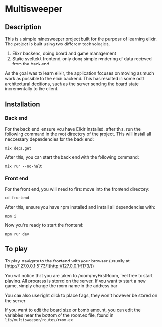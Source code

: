 # Multisweeper

## Description

This is a simple minesweeper project built for the purpose of learning elixir. The project is built using two different technologies,

1. Elixir backend, doing board and game management
2. Static sveltekit frontend, only dong simple rendering of data recieved from the back end

As the goal was to learn elixir, the application focuses on moving as much work as possible to the elixir backend.
This has resulted in some odd architectural decitions, such as the server sending the board state incrementally to
the client.

## Installation

### Back end

For the back end, ensure you have Elixir installed, after this, run the following command in the root directory of the project. This will install all neccessary dependencies for the back end:

```
mix deps.get
```

After this, you can start the back end with the following command:

```
mix run --no-halt
```

### Front end

For the front end, you will need to first move into the frontend directory:

```
cd frontend
```

After this, ensure you have npm installed and install all dependencies with:

```
npm i
```

Now you're ready to start the frontend:

```
npm run dev
```

## To play

To play, navigate to the frontend with your browser (usually at [http://127.0.0.1:5173/](http://127.0.0.1:5173/))

You will notice that you are taken to /room/myFirstRoom, feel free to start playing. All progress is stored on the server. If you want to start a new game, simply change the room name in the address bar

You can also use right click to place flags, they won't however be stored on the server

If you want to edit the board size or bomb amount, you can edit the variables near the bottom of the
room.ex file, found in `lib/multisweeper/routes/room.ex`
